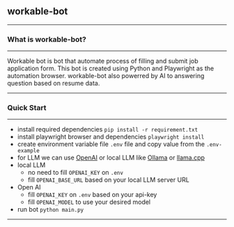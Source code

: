## workable-bot
---

### What is workable-bot?
---
Workable bot is bot that automate process of filling and submit job application form. This bot is created using Python and Playwright as the automation browser. workable-bot also powerred by AI to answering question based on resume data.

---
### Quick Start
---
- install required dependencies `pip install -r requirement.txt`
- install playwright browser and dependencies `playwright install`
- create environment variable file `.env` file and copy value from the `.env-example`
- for LLM we can use [OpenAI](https://platform.openai.com/docs/quickstart) or local LLM like [Ollama](https://ollama.com/) or [llama.cpp](https://github.com/ggml-org/llama.cpp) 
- local LLM
  - no need to fill `OPENAI_KEY` on `.env`
  - fill `OPENAI_BASE_URL` based on your local LLM server URL
- Open AI
  - fill `OPENAI_KEY` on `.env` based on your api-key
  - fill `OPENAI_MODEL` to use your desired model
- run bot `python main.py`

---